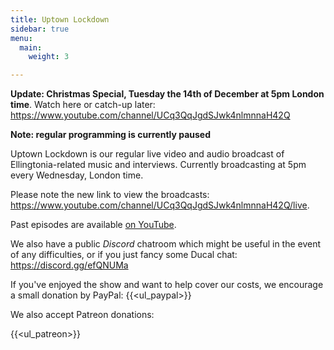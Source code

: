 ```yaml
---
title: Uptown Lockdown
sidebar: true
menu:
  main:
    weight: 3

---
```


**Update: Christmas Special, Tuesday the 14th of December at 5pm London time**. Watch
here or catch-up later: https://www.youtube.com/channel/UCq3QqJgdSJwk4nlmnnaH42Q

**Note: regular programming is currently paused**

Uptown Lockdown is our regular live video and audio broadcast of Ellingtonia-related music and interviews. Currently broadcasting at 5pm every Wednesday, London time.

Please note the new link to view the broadcasts: https://www.youtube.com/channel/UCq3QqJgdSJwk4nlmnnaH42Q/live.

Past episodes are available [on YouTube](https://www.youtube.com/channel/UCq3QqJgdSJwk4nlmnnaH42Q/).

We also have a public _Discord_ chatroom which might be useful in the event of any difficulties, or if you just fancy some Ducal chat: https://discord.gg/efQNUMa

If you've enjoyed the show and want to help cover our costs, we encourage a small donation by PayPal:
{{<ul_paypal>}}

We also accept Patreon donations:

{{<ul_patreon>}}
